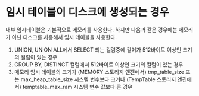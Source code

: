 # 임시 테이블이 디스크에 생성되는 경우

내부 임시테이블은 기본적으로 메모리를 사용한다. 하지만 다음과 같은 경우에는 메모리가 아닌 디스크를 사용해서 임시 테이블을 사용한다.

1. UNION, UNION ALL에서 SELECT 되는 컬럼중에 길이가 512바이트 이상인 크기의 컬럼이 있는 경우
2. GROUP BY,  DISTINCT 컬럼에서 512바이트 이상인 크기의 컬럼이 있는 경우
3. 메모리 임시 테이블의 크기가 (MEMORY 스토리지 엔진에서) tmp_table_size 또는 max_heap_table_size 시스템 변수보다 크거나 (TempTable 스토리지 엔진에서) temptable_max_ram 시스템 변수 값보다 큰 경우